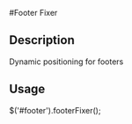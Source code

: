 #Footer Fixer

## Description

Dynamic positioning for footers


## Usage

$('#footer').footerFixer();
